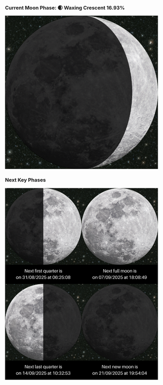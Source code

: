 ### Current Moon Phase: 🌒 Waxing Crescent 16.93%
![Moon Phase](moonphase.png)
### Next Key Phases
![Gallery](gallery.png)